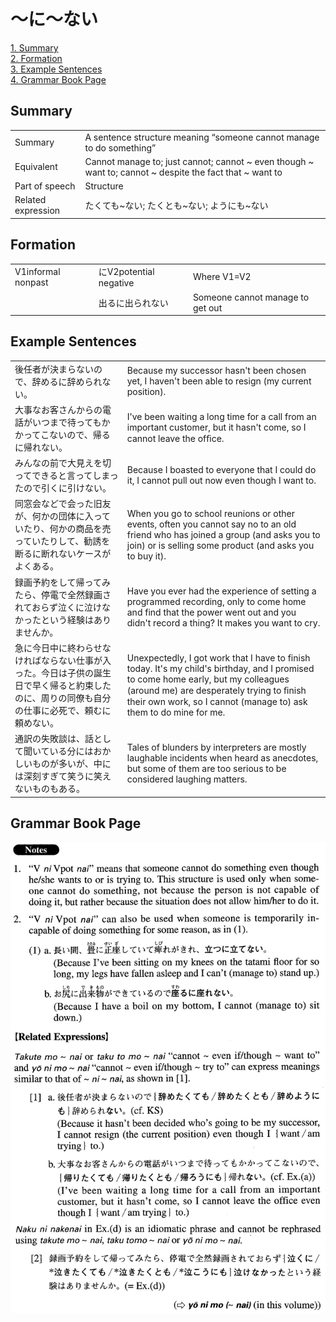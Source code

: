 # ～に～ない

[1. Summary](#summary)<br>
[2. Formation](#formation)<br>
[3. Example Sentences](#example-sentences)<br>
[4. Grammar Book Page](#grammar-book-page)<br>


## Summary

<table><tr>   <td>Summary</td>   <td>A sentence structure meaning “someone cannot manage to do something”</td></tr><tr>   <td>Equivalent</td>   <td>Cannot manage to; just cannot; cannot ~ even though ~ want to; cannot ~ despite the fact that ~ want to</td></tr><tr>   <td>Part of speech</td>   <td>Structure</td></tr><tr>   <td>Related expression</td>   <td>たくても~ない; たくとも~ない; ようにも~ない</td></tr></table>

## Formation

<table class="table"><tbody><tr class="tr head"><td class="td"><span>V1informal nonpast</span></td><td class="td"><span class="concept">に</span><span>V2potential negative</span><span class="concept"></span></td><td class="td"><span>Where V1=V2</span></td></tr><tr class="tr"><td class="td"></td><td class="td"><span>出る</span><span class="concept">に</span><span>出られ</span><span class="concept">ない</span></td><td class="td"><span>Someone cannot manage to get out</span></td></tr></tbody></table>

## Example Sentences

<table><tr>   <td>後任者が決まらないので、辞めるに辞められない。</td>   <td>Because my successor hasn't been chosen yet, I haven't been able to resign (my current position).</td></tr><tr>   <td>大事なお客さんからの電話がいつまで待ってもかかってこないので、帰るに帰れない。</td>   <td>I've been waiting a long time for a call from an important customer, but it hasn't come, so I cannot leave the ofﬁce.</td></tr><tr>   <td>みんなの前で大見えを切ってできると言ってしまったので引くに引けない。</td>   <td>Because I boasted to everyone that I could do it, I cannot pull out now even though I want to.</td></tr><tr>   <td>同窓会などで会った旧友が、何かの団体に入っていたり、何かの商品を売っていたりして、勧誘を断るに断れないケースがよくある。</td>   <td>When you go to school reunions or other events, often you cannot say no to an old friend who has joined a group (and asks you to join) or is selling some product (and asks you to buy it).</td></tr><tr>   <td>録画予約をして帰ってみたら、停電で全然録画されておらず泣くに泣けなかったという経験はありませんか。</td>   <td>Have you ever had the experience of setting a programmed recording, only to come home and find that the power went out and you didn't record a thing? It makes you want to cry.</td></tr><tr>   <td>急に今日中に終わらせなければならない仕事が入った。今日は子供の誕生日で早く帰ると約束したのに、周りの同僚も自分の仕事に必死で、頼むに頼めない。</td>   <td>Unexpectedly, I got work that I have to finish today. It's my child's birthday, and I promised to come home early, but my colleagues (around me) are desperately trying to ﬁnish their own work, so I cannot (manage to) ask them to do mine for me.</td></tr><tr>   <td>通訳の失敗談は、話として聞いている分にはおかしいものが多いが、中には深刻すぎて笑うに笑えないものもある。</td>   <td>Tales of blunders by interpreters are mostly laughable incidents when heard as anecdotes, but some of them are too serious to be considered laughing matters.</td></tr></table>

## Grammar Book Page

![](../img/Advancedに～ない.png)

